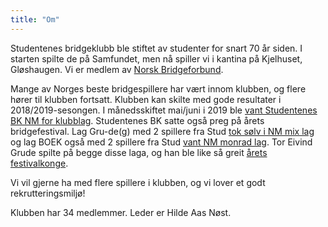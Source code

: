 ```yaml
---
title: "Om"
---
```

Studentenes bridgeklubb ble stiftet av studenter for snart 70 år siden. I starten spilte de på Samfundet, men nå spiller vi i kantina på Kjelhuset, Gløshaugen.
Vi er medlem av [Norsk Bridgeforbund](http://www.bridge.no).

Mange av Norges beste bridgespillere har vært innom klubben, og flere hører til klubben fortsatt.
Klubben kan skilte med gode resultater i 2018/2019-sesongen.
I månedsskiftet mai/juni i 2019 ble [vant Studentenes BK NM for klubblag](http://bridge.no/Turneringer/Nyheter/Studentenes-BK-vant-NM-for-klubblag).
Studentenes BK satte også preg på årets bridgefestival.
Lag Gru-de(g) med 2 spillere fra Stud [tok sølv i NM mix lag](http://bridgefestival.no/Nyheter/Lag-S-h-aman-vant-NM-mix-lag) og lag BOEK også med 2 spillere fra Stud [vant NM monrad lag](http://bridgefestival.no/Nyheter/Lag-BOEK-vant-NM-Monrad-lag).
Tor Eivind Grude spilte på begge disse laga, og han ble like så greit [årets festivalkonge](http://bridgefestival.no/Nyheter/Tor-Eivind-Grude-og-Mia-Statle-ble-aarets-festivalkonge-og-festivalprinsesse).

Vi vil gjerne ha med flere spillere i klubben, og vi lover et godt rekrutteringsmiljø!

Klubben har 34 medlemmer.
Leder er Hilde Aas Nøst.
